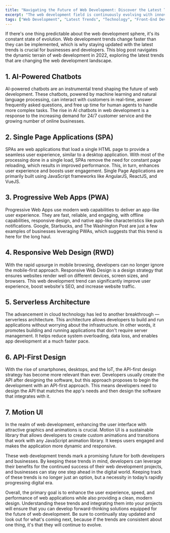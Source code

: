 ```yaml
---
title: "Navigating the Future of Web Development: Discover the Latest Trends in 2022"
excerpt: "The web development field is continuously evolving with innovative trends and technologies emerging. Stay updated with the latest trends in web development and learn how to leverage them for a competitive edge in 2022."
tags: ["Web Development", "Latest Trends", "Technology", "Front-End Development", "Back-End Development", "2022"]
---
```


If there's one thing predictable about the web development sphere, it's its constant state of evolution. Web development trends change faster than they can be implemented, which is why staying updated with the latest trends is crucial for businesses and developers. This blog post navigates the dynamic terrain of web development in 2022, exploring the latest trends that are changing the web development landscape.

## **1. AI-Powered Chatbots**

AI-powered chatbots are an instrumental trend shaping the future of web development. These chatbots, powered by machine learning and natural language processing, can interact with customers in real-time, answer frequently asked questions, and free up time for human agents to handle more complex tasks. The rise in AI chatbots in web development is a response to the increasing demand for 24/7 customer service and the growing number of online businesses.

## **2. Single Page Applications (SPA)**

SPAs are web applications that load a single HTML page to provide a seamless user experience, similar to a desktop application. With most of the processing done in a single load, SPAs remove the need for constant page reloading, which results in improved performance. This, in turn, enhances user experience and boosts user engagement. Single Page Applications are primarily built using JavaScript frameworks like AngularJS, ReactJS, and VueJS.

## **3. Progressive Web Apps (PWA)**

Progressive Web Apps use modern web capabilities to deliver an app-like user experience. They are fast, reliable, and engaging, with offline capabilities, responsive design, and native app-like characteristics like push notifications. Google, Starbucks, and The Washington Post are just a few examples of businesses leveraging PWAs, which suggests that this trend is here for the long haul.

## **4. Responsive Web Design (RWD)**

With the rapid upsurge in mobile browsing, developers can no longer ignore the mobile-first approach. Responsive Web Design is a design strategy that ensures websites render well on different devices, screen sizes, and browsers. This web development trend can significantly improve user experience, boost website's SEO, and increase website traffic.

## **5. Serverless Architecture**

The advancement in cloud technology has led to another breakthrough — serverless architecture. This architecture allows developers to build and run applications without worrying about the infrastructure. In other words, it promotes building and running applications that don't require server management. It helps reduce system overloading, data loss, and enables app development at a much faster pace. 

## **6. API-First Design**

With the rise of smartphones, desktops, and the IoT, the API-first design strategy has become more relevant than ever. Developers usually create the API after designing the software, but this approach proposes to begin the development with an API-first approach. This means developers need to design the API that matches the app's needs and then design the software that integrates with it. 

## **7. Motion UI**

In the realm of web development, enhancing the user interface with attractive graphics and animations is crucial. Motion UI is a sustainable library that allows developers to create custom animations and transitions that work with any JavaScript animation library. It keeps users engaged and makes the application more dynamic and responsive. 

These web development trends mark a promising future for both developers and businesses. By keeping these trends in mind, developers can leverage their benefits for the continued success of their web development projects, and businesses can stay one step ahead in the digital world. Keeping track of these trends is no longer just an option, but a necessity in today’s rapidly progressing digital era.

Overall, the primary goal is to enhance the user experience, speed, and performance of web applications while also providing a clean, modern design. Understanding these trends and integrating them into your projects will ensure that you can develop forward-thinking solutions equipped for the future of web development. 
Be sure to continually stay updated and look out for what's coming next, because if the trends are consistent about one thing, it's that they will continue to evolve.